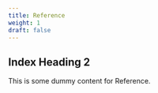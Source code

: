 ```yaml
---
title: Reference
weight: 1
draft: false
---
```


## Index Heading 2

This is some dummy content for Reference.

